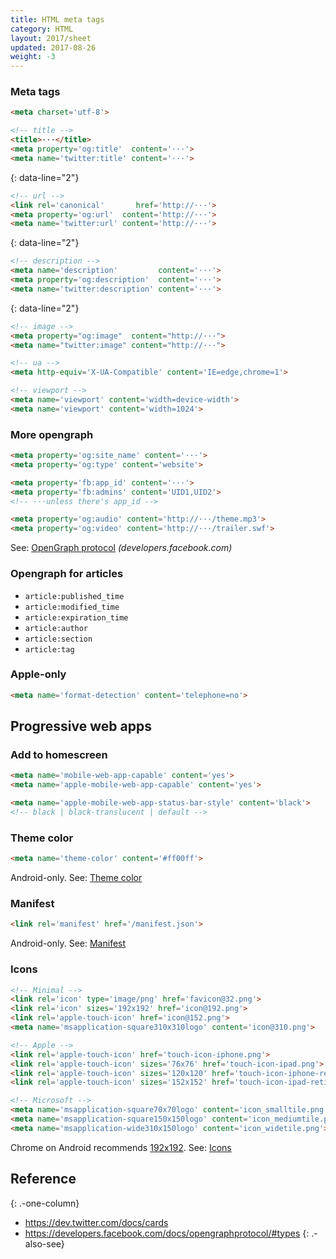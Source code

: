 ```yaml
---
title: HTML meta tags
category: HTML
layout: 2017/sheet
updated: 2017-08-26
weight: -3
---
```


### Meta tags

```html
<meta charset='utf-8'>
```

```html
<!-- title -->
<title>···</title>
<meta property='og:title'  content='···'>
<meta name='twitter:title' content='···'>
```
{: data-line="2"}

```html
<!-- url -->
<link rel='canonical'       href='http://···'>
<meta property='og:url'  content='http://···'>
<meta name='twitter:url' content='http://···'>
```
{: data-line="2"}

```html
<!-- description -->
<meta name='description'         content='···'>
<meta property='og:description'  content='···'>
<meta name='twitter:description' content='···'>
```
{: data-line="2"}

```html
<!-- image -->
<meta property="og:image"  content="http://···">
<meta name="twitter:image" content="http://···">
```

```html
<!-- ua -->
<meta http-equiv='X-UA-Compatible' content='IE=edge,chrome=1'>
```

```html
<!-- viewport -->
<meta name='viewport' content='width=device-width'>
<meta name='viewport' content='width=1024'>
```

### More opengraph

```html
<meta property='og:site_name' content='···'>
<meta property='og:type' content='website'>
```

```html
<meta property='fb:app_id' content='···'>
<meta property='fb:admins' content='UID1,UID2'>
<!-- ···unless there's app_id -->
```

```html
<meta property='og:audio' content='http://···/theme.mp3'>
<meta property='og:video' content='http://···/trailer.swf'>
```

See: [OpenGraph protocol](https://developers.facebook.com/docs/opengraphprotocol/) _(developers.facebook.com)_

### Opengraph for articles

- `article:published_time`
- `article:modified_time`
- `article:expiration_time`
- `article:author`
- `article:section`
- `article:tag`

### Apple-only

```html
<meta name='format-detection' content='telephone=no'>
```

## Progressive web apps

### Add to homescreen

```html
<meta name='mobile-web-app-capable' content='yes'>
<meta name='apple-mobile-web-app-capable' content='yes'>
```

```html
<meta name='apple-mobile-web-app-status-bar-style' content='black'>
<!-- black | black-translucent | default -->
```

### Theme color

```html
<meta name='theme-color' content='#ff00ff'>
```

Android-only.
See: [Theme color](https://developers.google.com/web/updates/2014/11/Support-for-theme-color-in-Chrome-39-for-Android)

### Manifest

```html
<link rel='manifest' href='/manifest.json'>
```

Android-only.
See: [Manifest](https://developers.google.com/web/fundamentals/engage-and-retain/web-app-manifest/)

### Icons

```html
<!-- Minimal -->
<link rel='icon' type='image/png' href='favicon@32.png'>
<link rel='icon' sizes='192x192' href='icon@192.png'>
<link rel='apple-touch-icon' href='icon@152.png'>
<meta name='msapplication-square310x310logo' content='icon@310.png'>
```

```html
<!-- Apple -->
<link rel='apple-touch-icon' href='touch-icon-iphone.png'>
<link rel='apple-touch-icon' sizes='76x76' href='touch-icon-ipad.png'>
<link rel='apple-touch-icon' sizes='120x120' href='touch-icon-iphone-retina.png'>
<link rel='apple-touch-icon' sizes='152x152' href='touch-icon-ipad-retina.png'>
```

```html
<!-- Microsoft -->
<meta name='msapplication-square70x70logo' content='icon_smalltile.png'>
<meta name='msapplication-square150x150logo' content='icon_mediumtile.png'>
<meta name='msapplication-wide310x150logo' content='icon_widetile.png'>
```

Chrome on Android recommends [192x192](https://developers.google.com/web/updates/2014/11/Support-for-theme-color-in-Chrome-39-for-Android).
See: [Icons](https://developers.google.com/web/fundamentals/design-and-ui/browser-customization/)

## Reference
{: .-one-column}

 * <https://dev.twitter.com/docs/cards>
 * <https://developers.facebook.com/docs/opengraphprotocol/#types>
{: .-also-see}
